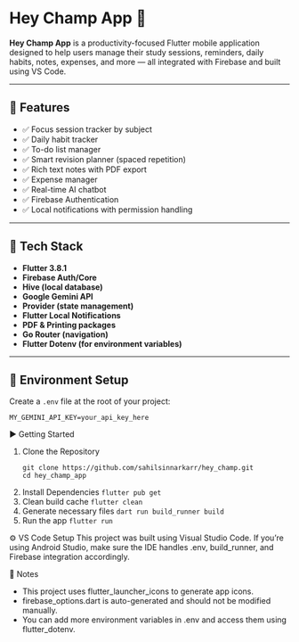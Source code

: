 # Hey Champ App 🚀

**Hey Champ App** is a productivity-focused Flutter mobile application designed to help users manage their study sessions, reminders, daily habits, notes, expenses, and more — all integrated with Firebase and built using VS Code.

---

## 📱 Features

- ✅ Focus session tracker by subject
- ✅ Daily habit tracker
- ✅ To-do list manager
- ✅ Smart revision planner (spaced repetition)
- ✅ Rich text notes with PDF export
- ✅ Expense manager
- ✅ Real-time AI chatbot
- ✅ Firebase Authentication
- ✅ Local notifications with permission handling

---

## 🔧 Tech Stack

- **Flutter 3.8.1**
- **Firebase Auth/Core**
- **Hive (local database)**
- **Google Gemini API**
- **Provider (state management)**
- **Flutter Local Notifications**
- **PDF & Printing packages**
- **Go Router (navigation)**
- **Flutter Dotenv (for environment variables)**

---

## 🔐 Environment Setup

Create a `.env` file at the root of your project:

```env
MY_GEMINI_API_KEY=your_api_key_here
```

▶️ Getting Started
1. Clone the Repository
   ```
   git clone https://github.com/sahilsinnarkarr/hey_champ.git
   cd hey_champ_app
   ````
2. Install Dependencies
   `flutter pub get`
3. Clean build cache
   `flutter clean`
4. Generate necessary files
   `dart run build_runner build`
5. Run the app
  `flutter run`

⚙️ VS Code Setup
This project was built using Visual Studio Code. If you’re using Android Studio, make sure the IDE handles .env, build_runner, and Firebase integration accordingly.

📌 Notes
- This project uses flutter_launcher_icons to generate app icons.
- firebase_options.dart is auto-generated and should not be modified manually.
- You can add more environment variables in .env and access them using flutter_dotenv.
